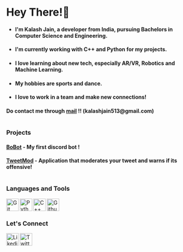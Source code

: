 # Hey There!👋

- <h4>I'm <strong>Kalash Jain</strong>, a developer from India, pursuing <strong>Bachelors in Computer Science and Engineering</strong>.</h4>
- <h4>I'm currently working with <strong>C++ and Python</strong> for my projects. </h4>
- <h4>I love learning about new tech, especially <strong>AR/VR, Robotics and Machine Learning.</strong></h4>
- <h4>My hobbies are sports and dance.</h4>
- <h4>I love to work in a team and make new connections!</h4>
<h4><strong>Do contact me through <a href = "https://mail.google.com/mail/?view=cm&fs=1&tf=1&to=kalashjain513@gmail.com">mail</a> !! (kalashjain513@gmail.com)</strong></h4>

#

### Projects
<h4><a href = "https://github.com/kalashjain23/BoBot">BoBot</a> - My first discord bot !</h4>
<h4><a href = "https://github.com/kalashjain23/TweetMod">TweetMod</a> - Application that moderates your tweet and warns if its offensive!</h4>

#

### Languages and Tools
[<img align = "left" alt = "Git" width = "33px" src = "https://img.icons8.com/color/344/git.png" />][git]
[<img align = "left" alt = "Python" width = "33px" src = "https://cdn-icons-png.flaticon.com/512/5968/5968350.png" />][python]
[<img align = "left" alt = "C++" width = "33px" src = "https://cdn-icons-png.flaticon.com/512/6132/6132222.png" />][cpp]
[<img align = "left" alt = "Github" width = "33px" src = "https://cdn-icons-png.flaticon.com/512/1051/1051275.png" />][github]<br>

[git]: https://img.icons8.com/color/344/git.png
[python]: https://cdn-icons-png.flaticon.com/512/5968/5968350.png
[cpp]: https://cdn-icons-png.flaticon.com/512/6132/6132222.png
[github]: https://cdn-icons-png.flaticon.com/512/1051/1051275.png

#

### Let's Connect
[<img align = "left" alt = "Likedin" width = "33px" src = "https://cdn-icons-png.flaticon.com/512/174/174857.png" />][linkedin]
[<img align = "left" alt = "Twitter" width = "33px" src = "https://cdn-icons-png.flaticon.com/512/733/733579.png" />][twitter]<br/>

[linkedin]: https://www.linkedin.com/in/kalash-jain-b16994241/
[twitter]: https://twitter.com/_kalashjain_

